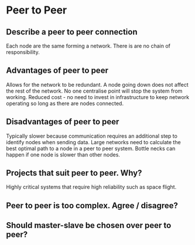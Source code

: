 # Peer to Peer

## Describe a peer to peer connection
Each node are the same forming a network. There is are no chain of
responsibility.

## Advantages of peer to peer
Allows for the network to be redundant. A node going down does not
affect the rest of the network.
No one centralise point will stop the system from working.
Reduced cost - no need to invest in infrastructure to keep network
operating so long as there are nodes connected.

## Disadvantages of peer to peer
Typically slower because communication requires an additional step to
identify nodes when sending data.
Large networks need to calculate the best optimal path to a node in a
peer to peer system.
Bottle necks can happen if one node is slower than other nodes.

## Projects that suit peer to peer. Why?
Highly critical systems that require high reliability such as space
flight.

## Peer to peer is too complex. Agree / disagree?


## Should master-slave be chosen over peer to peer?
